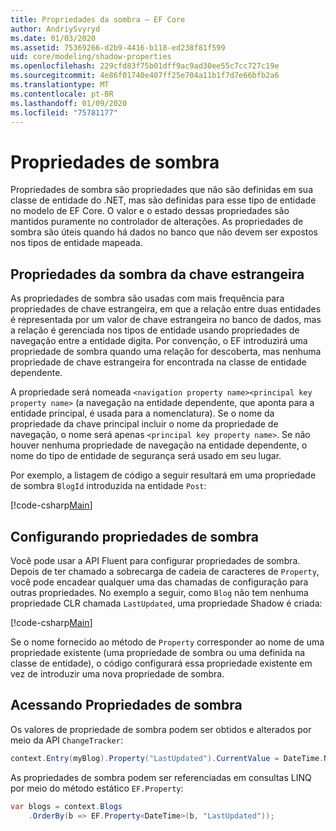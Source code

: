 ```yaml
---
title: Propriedades da sombra – EF Core
author: AndriySvyryd
ms.date: 01/03/2020
ms.assetid: 75369266-d2b9-4416-b118-ed238f81f599
uid: core/modeling/shadow-properties
ms.openlocfilehash: 229cfd83f75b01dff9ac9ad30ee55c7cc727c19e
ms.sourcegitcommit: 4e86f01740e407ff25e704a11b1f7d7e66bfb2a6
ms.translationtype: MT
ms.contentlocale: pt-BR
ms.lasthandoff: 01/09/2020
ms.locfileid: "75781177"
---
```

# <a name="shadow-properties"></a>Propriedades de sombra

Propriedades de sombra são propriedades que não são definidas em sua classe de entidade do .NET, mas são definidas para esse tipo de entidade no modelo de EF Core. O valor e o estado dessas propriedades são mantidos puramente no controlador de alterações. As propriedades de sombra são úteis quando há dados no banco que não devem ser expostos nos tipos de entidade mapeada.

## <a name="foreign-key-shadow-properties"></a>Propriedades da sombra da chave estrangeira

As propriedades de sombra são usadas com mais frequência para propriedades de chave estrangeira, em que a relação entre duas entidades é representada por um valor de chave estrangeira no banco de dados, mas a relação é gerenciada nos tipos de entidade usando propriedades de navegação entre a entidade digita. Por convenção, o EF introduzirá uma propriedade de sombra quando uma relação for descoberta, mas nenhuma propriedade de chave estrangeira for encontrada na classe de entidade dependente.

A propriedade será nomeada `<navigation property name><principal key property name>` (a navegação na entidade dependente, que aponta para a entidade principal, é usada para a nomenclatura). Se o nome da propriedade da chave principal incluir o nome da propriedade de navegação, o nome será apenas `<principal key property name>`. Se não houver nenhuma propriedade de navegação na entidade dependente, o nome do tipo de entidade de segurança será usado em seu lugar.

Por exemplo, a listagem de código a seguir resultará em uma propriedade de sombra `BlogId` introduzida na entidade `Post`:

[!code-csharp[Main](../../../samples/core/Modeling/Conventions/ShadowForeignKey.cs?name=Conventions&highlight=21-23)]

## <a name="configuring-shadow-properties"></a>Configurando propriedades de sombra

Você pode usar a API Fluent para configurar propriedades de sombra. Depois de ter chamado a sobrecarga de cadeia de caracteres de `Property`, você pode encadear qualquer uma das chamadas de configuração para outras propriedades. No exemplo a seguir, como `Blog` não tem nenhuma propriedade CLR chamada `LastUpdated`, uma propriedade Shadow é criada:

[!code-csharp[Main](../../../samples/core/Modeling/FluentAPI/ShadowProperty.cs?name=ShadowProperty&highlight=8)]

Se o nome fornecido ao método de `Property` corresponder ao nome de uma propriedade existente (uma propriedade de sombra ou uma definida na classe de entidade), o código configurará essa propriedade existente em vez de introduzir uma nova propriedade de sombra.

## <a name="accessing-shadow-properties"></a>Acessando Propriedades de sombra

Os valores de propriedade de sombra podem ser obtidos e alterados por meio da API `ChangeTracker`:

``` csharp
context.Entry(myBlog).Property("LastUpdated").CurrentValue = DateTime.Now;
```

As propriedades de sombra podem ser referenciadas em consultas LINQ por meio do método estático `EF.Property`:

``` csharp
var blogs = context.Blogs
    .OrderBy(b => EF.Property<DateTime>(b, "LastUpdated"));
```
